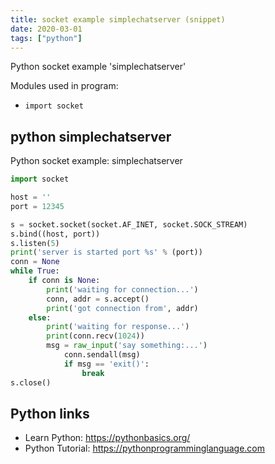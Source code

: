 ```yaml
---
title: socket example simplechatserver (snippet)
date: 2020-03-01
tags: ["python"]
---
```

Python socket example 'simplechatserver'


Modules used in program: 
* `import socket`

## python simplechatserver

Python socket example: simplechatserver

```python
import socket

host = ''
port = 12345

s = socket.socket(socket.AF_INET, socket.SOCK_STREAM)
s.bind((host, port))
s.listen(5)
print('server is started port %s' % (port))
conn = None
while True:
	if conn is None:
		print('waiting for connection...')
		conn, addr = s.accept()
		print('got connection from', addr)
	else: 
		print('waiting for response...')
		print(conn.recv(1024))
		msg = raw_input('say something:...')
        	conn.sendall(msg)
        	if msg == 'exit()':
        		break
s.close()

```

## Python links

- Learn Python: https://pythonbasics.org/
- Python Tutorial: https://pythonprogramminglanguage.com

